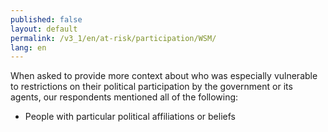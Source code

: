 ```yaml
---
published: false
layout: default
permalink: /v3_1/en/at-risk/participation/WSM/
lang: en
---
```

When asked to provide more context about who was especially vulnerable to restrictions on their political participation by the government or its agents, our respondents mentioned all of the following:  

- People with particular political affiliations or beliefs 
